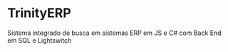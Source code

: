 TrinityERP
==========

Sistema integrado de busca em sistemas ERP em JS e C# com Back End em SQL e Lightswitch